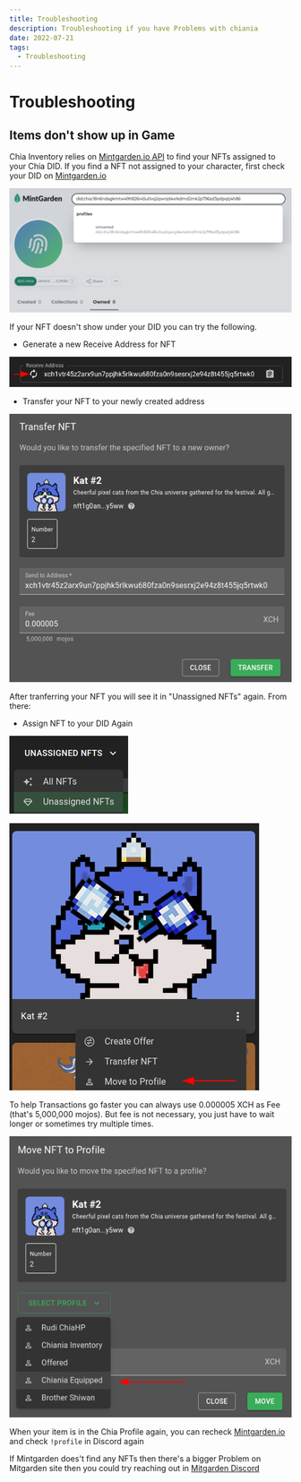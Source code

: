 ```yaml
---
title: Troubleshooting
description: Troubleshooting if you have Problems with chiania
date: 2022-07-21
tags:
  - Troubleshooting
---
```


# Troubleshooting

## Items don't show up in Game

Chia Inventory relies on [Mintgarden.io API](https://mintgarden.io) to find your NFTs assigned to your Chia DID. If you find a NFT not assigned to your character, first check your DID on [Mintgarden.io](https://mintgarden.io) 

![](include/2022-08-13-09-29-33.png)

If your NFT doesn't show under your DID you can try the following.

- Generate a new Receive Address for NFT

![](include/2022-08-13-09-42-21.png)

- Transfer your NFT to your newly created address

![](include/2022-08-13-09-44-55.png)

After tranferring your NFT you will see it in "Unassigned NFTs" again. From there:

- Assign NFT to your DID Again

![](include/2022-08-13-09-46-04.png)

![](include/2022-08-13-09-46-58.png)

To help Transactions go faster you can always use 0.000005 XCH as Fee (that's 5,000,000 mojos). But fee is not necessary, you just have to wait longer or sometimes try multiple times.

![](include/2022-08-13-09-47-47.png)

When your item is in the Chia Profile again, you can recheck [Mintgarden.io](https://mintgarden.io) and check `!profile` in Discord again

If Mintgarden does't find any NFTs then there's a bigger Problem on Mitgarden site then you could try reaching out in [Mitgarden Discord](https://discord.gg/8JmQ9Wu5aF)
